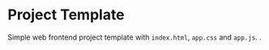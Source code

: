 # Project Template

Simple web frontend project template with `index.html`, `app.css` and `app.js`.
.